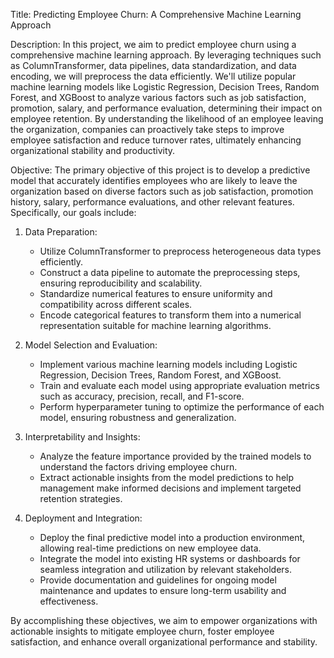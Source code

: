 Title: Predicting Employee Churn: A Comprehensive Machine Learning Approach

Description:
In this project, we aim to predict employee churn using a comprehensive machine learning approach. By leveraging techniques such as ColumnTransformer, data pipelines, data standardization, and data encoding, we will preprocess the data efficiently. We'll utilize popular machine learning models like Logistic Regression, Decision Trees, Random Forest, and XGBoost to analyze various factors such as job satisfaction, promotion, salary, and performance evaluation, determining their impact on employee retention. By understanding the likelihood of an employee leaving the organization, companies can proactively take steps to improve employee satisfaction and reduce turnover rates, ultimately enhancing organizational stability and productivity.

Objective:
The primary objective of this project is to develop a predictive model that accurately identifies employees who are likely to leave the organization based on diverse factors such as job satisfaction, promotion history, salary, performance evaluations, and other relevant features. Specifically, our goals include:

1. Data Preparation:
   - Utilize ColumnTransformer to preprocess heterogeneous data types efficiently.
   - Construct a data pipeline to automate the preprocessing steps, ensuring reproducibility and scalability.
   - Standardize numerical features to ensure uniformity and compatibility across different scales.
   - Encode categorical features to transform them into a numerical representation suitable for machine learning algorithms.

2. Model Selection and Evaluation:
   - Implement various machine learning models including Logistic Regression, Decision Trees, Random Forest, and XGBoost.
   - Train and evaluate each model using appropriate evaluation metrics such as accuracy, precision, recall, and F1-score.
   - Perform hyperparameter tuning to optimize the performance of each model, ensuring robustness and generalization.

3. Interpretability and Insights:
   - Analyze the feature importance provided by the trained models to understand the factors driving employee churn.
   - Extract actionable insights from the model predictions to help management make informed decisions and implement targeted retention strategies.

4. Deployment and Integration:
   - Deploy the final predictive model into a production environment, allowing real-time predictions on new employee data.
   - Integrate the model into existing HR systems or dashboards for seamless integration and utilization by relevant stakeholders.
   - Provide documentation and guidelines for ongoing model maintenance and updates to ensure long-term usability and effectiveness.

By accomplishing these objectives, we aim to empower organizations with actionable insights to mitigate employee churn, foster employee satisfaction, and enhance overall organizational performance and stability.
